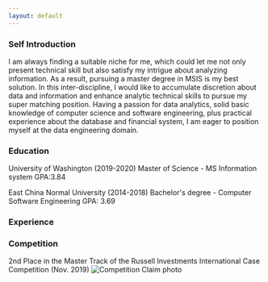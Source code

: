 ```yaml
---
layout: default
---
```



### Self Introduction
I am always finding a suitable niche for me, which could let me not only present technical skill but also satisfy my intrigue about analyzing information. As a result, pursuing a master degree in MSIS is my best solution. In this inter-discipline, I would like to accumulate discretion about data and information and enhance analytic technical skills to pursue my super matching position. Having a passion for data analytics, solid basic knowledge of computer science and software engineering, plus practical experience about the database and financial system, I am eager to position myself at the data engineering domain. 

### Education
University of Washington (2019-2020)
Master of Science - MS  Information system
GPA:3.84

East China Normal University (2014-2018)
Bachelor's degree - Computer Software Engineering
GPA: 3.69

### Experience



### Competition 
2nd Place in the Master Track of the Russell Investments International Case Competition (Nov. 2019)
![Competition Claim photo](http://jackkozik.com/wp-content/gallery/purdue040513/purdue040513-6051.jpg)
